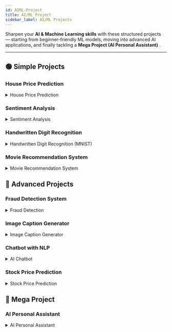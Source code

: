 ```yaml
---
id: AIML-Project
title: AI/ML Project
sidebar_label: AI/ML Projects
---
```


Sharpen your **AI & Machine Learning skills** with these structured projects — starting from beginner-friendly ML models, moving into advanced AI applications, and finally tackling a **Mega Project (AI Personal Assistant)** .  


---

## 🟢 Simple Projects  

### House Price Prediction  
<details>
  <summary>House Price Prediction</summary>

  **Description:**  
  Predict house prices based on features like size, location, and number of rooms.  

  **How to Build:**  
  - Collect dataset (e.g., from Kaggle).  
  - Perform data cleaning (handle missing values, outliers).  
  - Use regression models (Linear Regression, Decision Trees).  
  - Evaluate performance using metrics like RMSE or R².  
</details>



### Sentiment Analysis  
<details>
  <summary>Sentiment Analysis</summary>

  **Description:**  
  Classify text (tweets, reviews, comments) as positive, negative, or neutral.  

  **How to Build:**  
  - Use a labeled dataset (IMDB reviews, Twitter data).  
  - Preprocess text (tokenization, stop-word removal, lemmatization).  
  - Train a classifier (Logistic Regression, Naive Bayes, or simple Neural Network).  
  - Test the model with new sentences.  
</details>



### Handwritten Digit Recognition  
<details>
  <summary>Handwritten Digit Recognition (MNIST)</summary>

  **Description:**  
  Recognize handwritten digits (0–9) from images.  

  **How to Build:**  
  - Use the **MNIST dataset** (60k training, 10k test images).  
  - Normalize image pixel values.  
  - Train a simple Neural Network or CNN (Convolutional Neural Network).  
  - Evaluate accuracy on unseen digits.  
</details>



### Movie Recommendation System  
<details>
  <summary>Movie Recommendation System</summary>

  **Description:**  
  Suggest movies to users based on their preferences.  

  **How to Build:**  
  - Use a dataset like **MovieLens**.  
  - Implement **collaborative filtering** (user-user or item-item).  
  - Optionally, use **content-based filtering** with genres, tags.  
  - Show personalized recommendations for each user.  
</details>



## 🔴 Advanced Projects  

### Fraud Detection System  
<details>
  <summary>Fraud Detection</summary>

  **Description:**  
  Detect fraudulent transactions in banking/finance datasets.  

  **How to Build:**  
  - Collect transaction data (imbalanced dataset).  
  - Apply feature engineering (transaction amount, location, frequency).  
  - Use classification models (Random Forest, Gradient Boosting, Neural Networks).  
  - Handle imbalance with oversampling/undersampling or SMOTE.  
</details>



### Image Caption Generator  
<details>
  <summary>Image Caption Generator</summary>

  **Description:**  
  Generate descriptive captions for images automatically.  

  **How to Build:**  
  - Use an image dataset with captions (COCO dataset).  
  - Extract image features using CNN (e.g., ResNet, VGG).  
  - Use an LSTM/Transformer model to generate text.  
  - Combine into an **encoder-decoder architecture**.  
</details>



### Chatbot with NLP  
<details>
  <summary>AI Chatbot</summary>

  **Description:**  
  A conversational chatbot that answers user queries.  

  **How to Build:**  
  - Collect dataset (FAQ-based, or use open-domain datasets).  
  - Use NLP techniques for intent recognition.  
  - Train with **RNN/LSTM** or **Transformer-based models (BERT, GPT)**.  
  - Integrate with a web interface or messaging app.  
</details>



### Stock Price Prediction  
<details>
  <summary>Stock Price Prediction</summary>

  **Description:**  
  Predict future stock prices using historical data.  

  **How to Build:**  
  - Collect stock market data (Yahoo Finance, Alpha Vantage).  
  - Perform time series analysis.  
  - Use models like ARIMA, LSTM, or Transformer models for forecasting.  
  - Visualize predictions vs actual data.  
</details>



## 🧮 Mega Project  

### AI Personal Assistant  
<details>
  <summary>AI Personal Assistant</summary>

  **Description:**  
  Build a Jarvis-like AI assistant capable of voice commands, task automation, and web queries.  

  **How to Build:**  
  - Integrate **speech-to-text** (e.g., Google Speech API).  
  - Use NLP models for intent detection.  
  - Add task modules (send email, play music, fetch news, control smart devices).  
  - Implement **text-to-speech** for natural voice responses.  
  - Continuously improve with reinforcement learning or fine-tuned models.  
</details>
